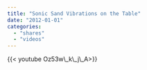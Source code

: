 ```yaml
---
title: "Sonic Sand Vibrations on the Table"
date: "2012-01-01"
categories:
  - "shares"
  - "videos"
---
```


<div style="width: 70vw;">{{< youtube Oz53w\_k\_j\_A>}}</div>
